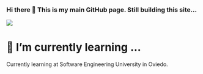 ### Hi there 👋 This is my main GitHub page. Still building this site...
![](https://komarev.com/ghpvc/?username=UO271572e&color=orange&style=flat-square&label=Times+Viewed)

# 🌱 I’m currently learning ...
Currently learning at Software Engineering University in Oviedo.

<!--
**UO271572/UO271572** is a ✨ _special_ ✨ repository because its `README.md` (this file) appears on your GitHub profile.

Here are some ideas to get you started:

- 🔭 I’m currently working on ...
- 🌱 I’m currently learning ...
- 👯 I’m looking to collaborate on ...
- 🤔 I’m looking for help with ...
- 💬 Ask me about ...
- 📫 How to reach me: ...
- 😄 Pronouns: ...
- ⚡ Fun fact: ...
-->
